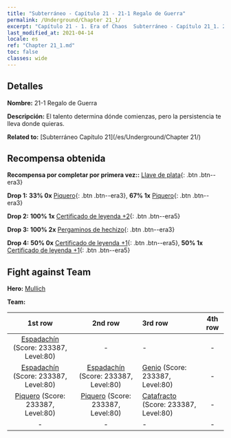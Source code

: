 ```yaml
---
title: "Subterráneo - Capítulo 21 - 21-1 Regalo de Guerra"
permalink: /Underground/Chapter 21_1/
excerpt: "Capítulo 21 - 1. Era of Chaos  Subterráneo - Capítulo 21_1. 21-1 Regalo de Guerra"
last_modified_at: 2021-04-14
locale: es
ref: "Chapter 21_1.md"
toc: false
classes: wide
---
```


## Detalles

 **Nombre:** 21-1 Regalo de Guerra

 **Descripción:** El talento determina dónde comienzas, pero la persistencia te lleva donde quieras.

 **Related to:** [Subterráneo Capítulo 21](/es/Underground/Chapter 21/)

## Recompensa obtenida

 **Recompensa por completar por primera vez::** [Llave de plata](/es/Items/con_693/){: .btn .btn--era3}

 **Drop 1:** **33% 0x** [Piquero](/es/Items/unt_190/){: .btn .btn--era3}, **67% 1x** [Piquero](/es/Items/unt_190/){: .btn .btn--era3}

 **Drop 2:** **100% 1x** [Certificado de leyenda +2](/es/Items/mat_81/){: .btn .btn--era5}

 **Drop 3:** **100% 2x** [Pergaminos de hechizo](/es/Items/con_694/){: .btn .btn--era3}

 **Drop 4:** **50% 0x** [Certificado de leyenda +1](/es/Items/mat_74/){: .btn .btn--era5}, **50% 1x** [Certificado de leyenda +1](/es/Items/mat_74/){: .btn .btn--era5}


## Fight against Team
 **Hero:** [Mullich](/es/heroes/Mullich/)

 **Team:**


  | 1st row | 2nd row | 3rd row | 4th row |
  |:----:|:----:|:----|:----:|
  | [Espadachín](/es/units/Swordsman/) (Score: 233387, Level:80)  | - | - | - |
  | [Espadachín](/es/units/Swordsman/) (Score: 233387, Level:80)  | [Espadachín](/es/units/Swordsman/) (Score: 233387, Level:80)  | [Genio](/es/units/Genie/) (Score: 233387, Level:80)  | - |
  | [Piquero](/es/units/Pikeman/) (Score: 233387, Level:80)  | [Piquero](/es/units/Pikeman/) (Score: 233387, Level:80)  | [Catafracto](/es/units/Cavalier/) (Score: 233387, Level:80)  | - |
  | - | - | - | - |


